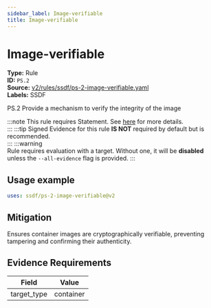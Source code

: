 ```yaml
---
sidebar_label: Image-verifiable
title: Image-verifiable
---  
```

# Image-verifiable  
**Type:** Rule  
**ID:** `PS.2`  
**Source:** [v2/rules/ssdf/ps-2-image-verifiable.yaml](https://github.com/scribe-public/sample-policies/blob/main/v2/rules/ssdf/ps-2-image-verifiable.yaml)  
**Labels:** SSDF  

PS.2 Provide a mechanism to verify the integrity of the image

:::note 
This rule requires Statement. See [here](https://deploy-preview-299--scribe-security.netlify.app/docs/valint/generic) for more details.  
::: 
:::tip 
Signed Evidence for this rule **IS NOT** required by default but is recommended.  
::: 
:::warning  
Rule requires evaluation with a target. Without one, it will be **disabled** unless the `--all-evidence` flag is provided.
::: 

## Usage example

```yaml
uses: ssdf/ps-2-image-verifiable@v2
```

## Mitigation  
Ensures container images are cryptographically verifiable, preventing tampering and confirming their authenticity.



## Evidence Requirements  
| Field | Value |
|-------|-------|
| target_type | container |

